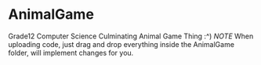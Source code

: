 # AnimalGame
Grade12 Computer Science Culminating Animal Game Thing :^)
*NOTE* 
When uploading code, just drag and drop everything inside the AnimalGame folder, will implement changes for you.
